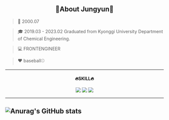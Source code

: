 <center><h2>🩵About Jungyun🩵</h2></center>

>🎉 2000.07

>🎓 2019.03 - 2023.02 Graduated from Kyonggi University Department of Chemical Engineering.

>💻 FRONTENGINEER

>❤️ baseball⚾️ 
---


<center><h4>🔥SKILL🔥</h4></center>
<div align="center">
<center>
<img src="https://img.shields.io/badge/html5-E34F26?style=for-the-badge&logo=html5&logoColor=white">
<img src="https://img.shields.io/badge/css3-1572B6?style=for-the-badge&logo=css3&logoColor=white">
<img src="https://img.shields.io/badge/JavaScript-F7DF1E?style=for-the-badge&logo=javascript&logoColor=white">

</center>
</div>

---

![Anurag's GitHub stats](https://github-readme-stats.vercel.app/api?username=yun0727&theme=dark&show_icons=true)
---

